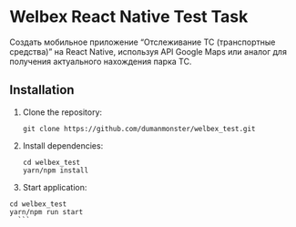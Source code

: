 # Welbex React Native Test Task

Создать мобильное приложение “Отслеживание ТС (транспортные средства)” на React Native, 
используя API Google Maps или аналог для получения актуального нахождения парка ТС.


## Installation



1. Clone the repository:
   ```shell
   git clone https://github.com/dumanmonster/welbex_test.git
    ```
2. Install dependencies: 
    ```shell
    cd welbex_test
    yarn/npm install
    ```
3. Start application: 
  ```shell
  cd welbex_test
  yarn/npm run start
    ```
